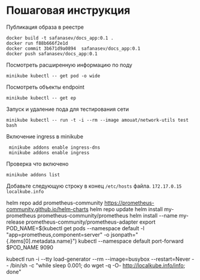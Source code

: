 # Пошаговая инструкция
Публикация образа в реестре
```
docker build -t safanasev/docs_app:0.1 .
docker run f88b666f2e1d
docker commit 3b671d9a0894  safanasev/docs_app:0.1
docker push safanasev/docs_app:0.1
```

Посмотреть расширенную информацию по поду
```
minikube kubectl -- get pod -o wide
```
Посмотреть объекты endpoint
```
minikube kubectl -- get ep
```
Запуск и удаление пода для тестирования сети
```
minikube kubectl -- run -t -i --rm --image amouat/network-utils test bash
```
Включение ingress в minikube
```
 minikube addons enable ingress-dns
 minikube addons enable ingress
```
Проверка что включено
```
minikube addons list
```

Добавьте следующую строку в конец `/etc/hosts` файла.
`172.17.0.15 localkube.info`


helm repo add prometheus-community https://prometheus-community.github.io/helm-charts
helm repo update
helm install my-prometheus  prometheus-community/prometheus
helm install --name my-release prometheus-community/prometheus-adapter
export POD_NAME=$(kubectl get pods --namespace default -l "app=prometheus,component=server" -o jsonpath="{.items[0].metadata.name}")
kubectl --namespace default port-forward $POD_NAME 9090


 kubectl run -i --tty load-generator --rm --image=busybox --restart=Never -- /bin/sh -c "while sleep 0.001; do wget -q -O- http://localkube.info/info; done"

